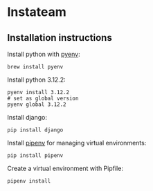 # Instateam

## Installation instructions

Install python with [pyenv](https://github.com/pyenv/pyenv):

```shell
brew install pyenv
```

Install python 3.12.2:

```shell
pyenv install 3.12.2
# set as global version
pyenv global 3.12.2
```

Install django:

```shell
pip install django
```

Install [pipenv](https://pipenv.pypa.io/en/latest/) for managing virtual environments:

```shell
pip install pipenv
```

Create a virtual environment with Pipfile:

```shell
pipenv install
```
